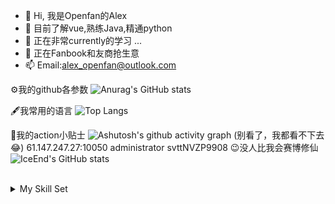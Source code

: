 - 👋 Hi, 我是Openfan的Alex
- 👀 目前了解vue,熟练Java,精通python
- 🌱 正在非常currently的学习 ...
- 💞️ 正在Fanbook和友商抢生意
- 📫 Email:alex_openfan@outlook.com

⚙️我的github各参数
![Anurag's GitHub stats](https://github-readme-stats.vercel.app/api?username=Openfan-Alex)

🖋️我常用的语言
![Top Langs](https://github-readme-stats.vercel.app/api/top-langs/?username=Openfan-Alex)

📌我的action小贴士
![Ashutosh's github activity graph](https://github-readme-activity-graph.vercel.app/graph?username=Openfan-Alex)
(别看了，我都看不下去😂)
61.147.247.27:10050
administrator
svttNVZP9908
😉没人比我会赛博修仙
![IceEnd's GitHub stats](https://github-immortality.vercel.app/api?username=Openfan-Alex)

<br/>  

<details><summary> My Skill Set </summary><table><tr><td valign="top" width="33%">



### Frontend  
<div align="center">  
<a href="https://reactjs.org/" target="_blank"><img style="margin: 10px" src="https://profilinator.rishav.dev/skills-assets/react-original-wordmark.svg" alt="React" height="50" /></a>  
<a href="https://getbootstrap.com/docs/3.4/javascript/" target="_blank"><img style="margin: 10px" src="https://profilinator.rishav.dev/skills-assets/bootstrap-plain.svg" alt="Bootstrap" height="50" /></a>  
<a href="https://www.w3schools.com/css/" target="_blank"><img style="margin: 10px" src="https://profilinator.rishav.dev/skills-assets/css3-original-wordmark.svg" alt="CSS3" height="50" /></a>  
<a href="https://en.wikipedia.org/wiki/HTML5" target="_blank"><img style="margin: 10px" src="https://profilinator.rishav.dev/skills-assets/html5-original-wordmark.svg" alt="HTML5" height="50" /></a>  
<a href="https://www.electronjs.org/" target="_blank"><img style="margin: 10px" src="https://profilinator.rishav.dev/skills-assets/electron-original.svg" alt="Electron" height="50" /></a>  
<a href="https://www.javascript.com/" target="_blank"><img style="margin: 10px" src="https://profilinator.rishav.dev/skills-assets/javascript-original.svg" alt="JavaScript" height="50" /></a>  
<a href="https://www.typescriptlang.org/" target="_blank"><img style="margin: 10px" src="https://profilinator.rishav.dev/skills-assets/typescript-original.svg" alt="TypeScript" height="50" /></a>  
<a href="https://www.adobe.com/in/products/illustrator.html" target="_blank"><img style="margin: 10px" src="https://profilinator.rishav.dev/skills-assets/adobe_illustrator-icon.svg" alt="Illustrator" height="50" /></a>  
<a href="https://www.chartjs.org/" target="_blank"><img style="margin: 10px" src="https://profilinator.rishav.dev/skills-assets/logo-title.svg" alt="Chart.js" height="50" /></a>  
</div>

</td><td valign="top" width="33%">

<!---
alexxin139/alexxin139 is a ✨ special ✨ repository because its `README.md` (this file) appears on your GitHub profile.
You can click the Preview link to take a look at your changes.
--->
